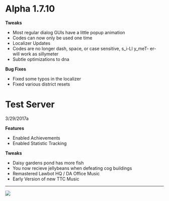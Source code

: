 Alpha 1.7.10
=======
**Tweaks**
- Most regular dialog GUIs have a little popup animation
- Codes can now only be used one time
- Localizer Updates
- Codes are no longer dash, space, or case sensitive, s_i-Ll y_meT- er- will work as sillymeter
- Subtle optimizations to dna

**Bug Fixes**
- Fixed some typos in the localizer
- Fixed various district resets

Test Server
=======
3/29/2017a

**Features**
- Enabled Achievements
- Enabled Statistic Tracking

**Tweaks**
- Daisy gardens pond has more fish
- You now recieve jellybeans when defeating cog buildings
- Remastered Lawbot HQ / DA Office Music
- Early Version of new TTC Music

----

![](https://i.imgur.com/vjuTSpC.png)
